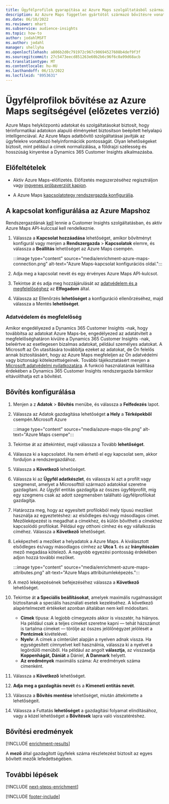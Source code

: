 ```yaml
---
title: Ügyfélprofilok gyarapítása az Azure Maps szolgáltatásból származó helyadatokkal
description: Az Azure Maps független gyártótól származó bővítésre vonatkozó általános információk.
ms.date: 06/10/2022
ms.reviewer: mhart
ms.subservice: audience-insights
ms.topic: how-to
author: jodahlMSFT
ms.author: jodahl
manager: shellyha
ms.openlocfilehash: a806b2d0c791972c967c90694527608b4def9f3f
ms.sourcegitcommit: 27c5473eecd851263e60b2b6c96f6c0a99d68acb
ms.translationtype: MT
ms.contentlocale: hu-HU
ms.lasthandoff: 06/13/2022
ms.locfileid: "8953631"
---
```

# <a name="enrichment-of-customer-profiles-with-azure-maps-preview"></a>Ügyfélprofilok bővítése az Azure Maps segítségével (előzetes verzió)

Azure Maps helyközpontú adatokat és szolgáltatásokat biztosít, hogy térinformatikai adatokon alapuló élményeket biztosítson beépített helyalapú intelligenciával. Az Azure Maps adatbővítő szolgáltatásai javítják az ügyfelekre vonatkozó helyinformációk pontosságát. Olyan lehetőségeket biztosít, mint például a címek normalizálása, a földrajzi szélesség és hosszúság kinyerése a Dynamics 365 Customer Insights alkalmazásba.

## <a name="prerequisites"></a>Előfeltételek

- Aktív Azure Maps-előfizetés. Előfizetés megszerzéséhez regisztráljon vagy [ingyenes próbaverziót kapjon](https://azure.microsoft.com/services/azure-maps/).

- A Azure Maps [kapcsolatot](connections.md)[egy rendszergazda konfigurálja](#configure-the-connection-for-azure-maps).

## <a name="configure-the-connection-for-azure-maps"></a>A kapcsolat konfigurálása az Azure Mapshoz

Rendszergazdának [kell](permissions.md#admin) lennie a Customer Insights szolgáltatásban, és aktív Azure Maps API-kulccsal kell rendelkeznie.

1. Válassza a **Kapcsolat hozzáadása** lehetőséget, amikor bővítményt konfigurál vagy menjen a **Rendszergazda** > **Kapcsolatok** elemre, és válassza a **Beállítás** lehetőséget az Azure Maps csempén.

   :::image type="content" source="media/enrichment-azure-maps-connection.png" alt-text="Azure Maps-kapcsolat konfigurációs oldal.":::

1. Adja meg a kapcsolat nevét és egy érvényes Azure Maps API-kulcsot.

1. Tekintse át és adja meg hozzájárulását az [adatvédelem és a megfelelőséghez](#data-privacy-and-compliance) az **Elfogadom** által.

1. Válassza az Ellenőrzés **lehetőséget** a konfiguráció ellenőrzéséhez, majd válassza a Mentés **lehetőséget**.

### <a name="data-privacy-and-compliance"></a>Adatvédelem és megfelelőség

Amikor engedélyezed a Dynamics 365 Customer Insights -nak, hogy továbbítsa az adatokat Azure Maps-be, engedélyezed az adatátvitelt a megfelelőséghatáron kívülre a Dynamics 365 Customer Insights -nak, beleértve az esetlegesen bizalmas adatokat, például személyes adatokat. A Microsoft az Ön utasítására továbbítja ezeket az adatokat, de Ön felelős annak biztosításáért, hogy az Azure Maps megfeleljen az Ön adatvédelmi vagy biztonsági kötelezettségeinek. További tájékoztatásért menjen a [Microsoft adatvédelmi nyilatkozatára](https://go.microsoft.com/fwlink/?linkid=396732).
A funkció használatának leállítása érdekében a Dynamics 365 Customer Insights rendszergazda bármikor eltávolíthatja ezt a bővítést.

## <a name="configure-the-enrichment"></a>Bővítés konfigurálása

1. Menjen a z **Adatok** > **Bővítés** menübe, és válassza a **Felfedezés** lapot.

1. Válassza az Adatok gazdagítása lehetőséget **a Hely** a **Térképekből** csempén.Microsoft Azure

   :::image type="content" source="media/azure-maps-tile.png" alt-text="Azure Maps csempe":::

1. Tekintse át az áttekintést, majd válassza a Tovább **lehetőséget**.

1. Válassza ki a kapcsolatot. Ha nem érhető el egy kapcsolat sem, akkor forduljon a rendszergazdához.

1. Válassza a **Következő** lehetőséget.

1. Válassza ki az **Ügyfél adatkészlet**, és válassza ki azt a profilt vagy szegmenst, amelyet a Microsofttól származó adatokkal szeretne gazdagítani. Az *Ügyfél* entitás gazdagítja az összes ügyfélprofilt, míg egy szegmens csak az adott szegmensben található ügyfélprofilokat gazdagítja.

1. Határozza meg, hogy az egyesített profilokból mely típusú mezőket használja az egyeztetéshez: az elsődleges és/vagy másodlagos címet. Mezőleképezést is megadhat a címekhez, és külön bővítheti a címekhez kapcsolódó profilokat. Például egy otthoni címhez és egy vállalkozás címéhez. Válassza a **Következő** lehetőséget.

1. Leképezheti a mezőket a helyadatok a Azure Maps. A kiválasztott elsődleges és/vagy másodlagos címhez az **Utca 1.** és az **Irányítószám** mező megadása kötelező. A nagyobb egyezési pontosság érdekében adjon hozzá további mezőket.

   :::image type="content" source="media/enrichment-azure-maps-attributes.png" alt-text="Azure Maps attribútumleképezés.":::

1. A mező leképezésének befejezéséhez válassza a **Következő** lehetőséget.

1. Tekintse át **a Speciális beállításokat**, amelyek maximális rugalmasságot biztosítanak a speciális használati esetek kezeléséhez. A következő alapértelmezett értékeket azonban általában nem kell módosítani.

   - **Címek** típusa: A legjobb címegyezés akkor is visszatér, ha hiányos. Ha például csak a teljes címeket szeretne kapni &mdash; tehát házszámot is tartalma címeket &mdash; törölje az összes jelölőnégyzet jelölését a **Pontcímek** kivételével.
   - **Nyelv**: A címek a címterület alapján a nyelven adnak vissza. Ha egységesített címnyelvet kell használnia, válassza ki a nyelvet a legördülő menüből. Ha például az angolt **választja**, az visszaadja **Koppenhágát, Dániát** a Dániel, **A Danmark** helyett.
   - **Az eredmények** maximális száma: Az eredmények száma címenként.

1. Válassza a **Következő** lehetőséget.

1. **Adja meg a gazdagítás nevét** és a **Kimeneti entitás nevét**.

1. Válassza a **Bővítés mentése** lehetőséget, miután áttekintette a lehetőségeit.

1. Válassza a Futtatás **lehetőséget** a gazdagítási folyamat elindításához, vagy a közel lehetőséget a **Bővítések** lapra való visszatéréshez.

## <a name="enrichment-results"></a>Bővítési eredmények

[!INCLUDE [enrichment-results](includes/enrichment-results.md)]

A **mező** által gazdagított ügyfelek száma részletezést biztosít az egyes bővített mezők lefedettségében.

## <a name="next-steps"></a>További lépések

[!INCLUDE [next-steps-enrichment](includes/next-steps-enrichment.md)]

[!INCLUDE [footer-include](includes/footer-banner.md)]
